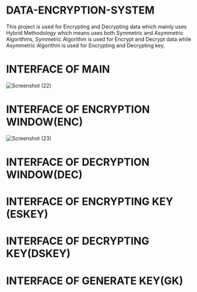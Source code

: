 # DATA-ENCRYPTION-SYSTEM
This project is used for Encrypting and Decrypting data which mainly uses Hybrid Methodology which means uses both Symmetric and Asymmetric Algorithms, Symmetric Algorithm is used for Encrypt and Decrypt data while Asymmetric Algorithm is used for Encrypting and Decrypting key.
# INTERFACE OF MAIN
![Screenshot (22)](https://user-images.githubusercontent.com/87997298/128840023-fc53ae63-17ba-4090-a08f-43ce4a6fd911.png)
# INTERFACE OF ENCRYPTION WINDOW(ENC)
![Screenshot (23)](https://user-images.githubusercontent.com/87997298/128840194-754c2bd1-afc9-4f17-8164-302ea4cddaf3.png)
# INTERFACE OF DECRYPTION WINDOW(DEC)
# INTERFACE OF ENCRYPTING KEY (ESKEY)
# INTERFACE OF DECRYPTING KEY(DSKEY)
# INTERFACE OF GENERATE KEY(GK)

